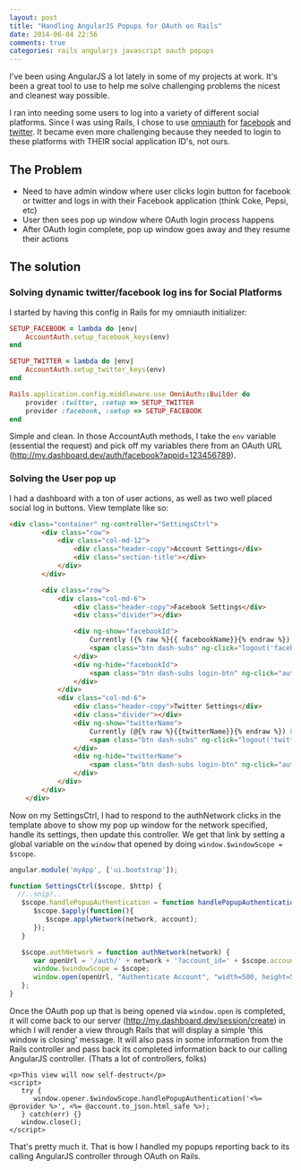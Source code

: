 ```yaml
---
layout: post
title: "Handling AngularJS Popups for OAuth on Rails"
date: 2014-06-04 22:56
comments: true
categories: rails angularjs javascript oauth popups
---
```


I've been using AngularJS a lot lately in some of my projects at work. It's been a great tool to use to help me solve challenging problems the nicest and cleanest way possible.

I ran into needing some users to log into a variety of different social platforms. Since I was using Rails, I chose to use [omniauth](https://github.com/intridea/omniauth) for [facebook](https://github.com/mkdynamic/omniauth-facebook) and [twitter](https://github.com/arunagw/omniauth-twitter). It became even more challenging because they needed to login to these platforms with THEIR social application ID's, not ours.

## The Problem

* Need to have admin window where user clicks login button for facebook or twitter and logs in with their Facebook application (think Coke, Pepsi, etc)
* User then sees pop up window where OAuth login process happens
* After OAuth login complete, pop up window goes away and they resume their actions

## The solution

### Solving dynamic twitter/facebook log ins for Social Platforms

I started by having this config in Rails for my omniauth initializer:

``` rb 
SETUP_FACEBOOK = lambda do |env| 
    AccountAuth.setup_facebook_keys(env)
end

SETUP_TWITTER = lambda do |env|
    AccountAuth.setup_twitter_keys(env)
end

Rails.application.config.middleware.use OmniAuth::Builder do
    provider :twitter, :setup => SETUP_TWITTER
    provider :facebook, :setup => SETUP_FACEBOOK
end
```

Simple and clean. In those AccountAuth methods, I take the `env` variable (essential the request) and pick off my variables there from an OAuth URL (http://my.dashboard.dev/auth/facebook?appid=123456789).

### Solving the User pop up

I had a dashboard with a ton of user actions, as well as two well placed social log in buttons. View template like so:

``` html
<div class="container" ng-controller="SettingsCtrl">
        <div class="row">
            <div class="col-md-12">
                <div class="header-copy">Account Settings</div>
                <div class="section-title"></div>
            </div>
        </div>

        <div class="row">
            <div class="col-md-6">
                <div class="header-copy">Facebook Settings</div>
                <div class="divider"></div>

                <div ng-show="facebookId">
                    Currently ({% raw %}{{ facebookName}}{% endraw %}) &nbsp;
                    <span class="btn dash-subs" ng-click="logout('facebook')">Logout</span>
                </div>
                <div ng-hide="facebookId">
                    <span class="btn dash-subs login-btn" ng-click="authNetwork('facebook')">Login With Facebook</span>
                </div>
            </div>
            <div class="col-md-6">
                <div class="header-copy">Twitter Settings</div>
                <div class="divider"></div>
                <div ng-show="twitterName">
                    Currently (@{% raw %}{{twitterName}}{% endraw %}) &nbsp;
                    <span class="btn dash-subs" ng-click="logout('twitter')">Logout</span>
                </div>
                <div ng-hide="twitterName">
                    <span class="btn dash-subs login-btn" ng-click="authNetwork('twitter')">Login With Twitter</span>
                </div>
            </div>
        </div>
    </div>

```

Now on my SettingsCtrl, I had to respond to the authNetwork clicks in the template above to show my pop up window for the network specified, handle its settings, then update this controller. We get that link by setting a global variable on the `window` that opened by doing `window.$windowScope = $scope`.

``` js
angular.module('myApp', ['ui.bootstrap']);

function SettingsCtrl($scope, $http) {
  //..snip!..
   $scope.handlePopupAuthentication = function handlePopupAuthentication(network, account) {
      $scope.$apply(function(){
         $scope.applyNetwork(network, account);
      });
   }

   $scope.authNetwork = function authNetwork(network) {
      var openUrl = '/auth/' + network + '?account_id=' + $scope.accountTokens['id'] + "&eid=" + eventId;
      window.$windowScope = $scope;
      window.open(openUrl, "Authenticate Account", "width=500, height=500");
   };
}
```

Once the OAuth pop up that is being opened via `window.open` is completed, it will come back to our server (http://my.dashboard.dev/session/create) in which I will render a view through Rails that will display a simple 'this window is closing' message. It will also pass in some information from the Rails controller and pass back its completed information back to our calling AngularJS controller. (Thats a lot of controllers, folks)

```
<p>This view will now self-destruct</p>
<script>
   try {
      window.opener.$windowScope.handlePopupAuthentication('<%= @provider %>', <%= @account.to_json.html_safe %>);
   } catch(err) {}
   window.close();
</script>
```

That's pretty much it. That is how I handled my popups reporting back to its calling AngularJS controller through OAuth on Rails.